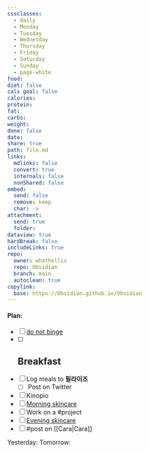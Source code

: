 ```yaml
---
cssclasses:
  - daily
  - Monday
  - Tuesday
  - Wednesday
  - Thursday
  - Friday
  - Saturday
  - Sunday
  - page-white
food: 
diet: false
cals goal: false
calories: 
protein: 
fat: 
carbs: 
weight: 
done: false
date: 
share: true
path: file.md
links:
  mdlinks: false
  convert: true
  internals: false
  nonShared: false
embed:
  send: false
  remove: keep
  char: ->
attachment:
  send: true
  folder: 
dataview: true
hardBreak: false
includeLinks: true
repo:
  owner: whathellis
  repo: Obsidian
  branch: main
  autoclean: true
copylink:
  base: https://Obsidian.github.io/Obsidian
---
```

#### Plan:
- [ ] [do not binge](Daily.md)
- [ ] Breakfast
	- 
- [ ] Log meals to **필라이즈**
	- [ ] Post on Twitter
- [ ] Kinopio
- [ ] [Morning skincare](AM.png)
- [ ] Work on a #project 
- [ ] [Evening skincare](PM.png)
- [ ] #post on [[Cara|Cara]]

Yesterday: 
Tomorrow: 